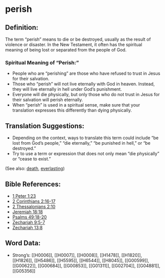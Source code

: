 # perish

## Definition:

The term “perish” means to die or be destroyed, usually as the result of violence or disaster. In the New Testament, it often has the spiritual meaning of being lost or separated from the people of God.

### Spiritual Meaning of “Perish:”

* People who are “perishing” are those who have refused to trust in Jesus for their salvation.
* Those who “perish” will not live eternally with God in heaven. Instead, they will live eternally in hell under God’s punishment.
* Everyone will die physically, but only those who do not trust in Jesus for their salvation will perish eternally.
* When “perish” is used in a spiritual sense, make sure that your translation expresses this differently than dying physically.

## Translation Suggestions:

* Depending on the context, ways to translate this term could include “be lost from God’s people,” “die eternally,” “be punished in hell,” or “be destroyed.”
* Try to use a term or expression that does not only mean “die physically” or “cease to exist.”

(See also: [death](../other/death.md), [everlasting](../kt/eternity.md))

## Bible References:

* [1 Peter 1:23](rc://en/tn/help/1pe/01/23)
* [2 Corinthians 2:16-17](rc://en/tn/help/2co/02/16)
* [2 Thessalonians 2:10](rc://en/tn/help/2th/02/10)
* [Jeremiah 18:18](rc://en/tn/help/jer/18/18)
* [Psalms 49:18-20](rc://en/tn/help/psa/049/018)
* [Zechariah 9:5-7](rc://en/tn/help/zec/09/05)
* [Zechariah 13:8](rc://en/tn/help/zec/13/08)

## Word Data:

* Strong’s: [[H0006]], [[H0007]], [[H0008]], [[H1478]], [[H1820]], [[H1826]], [[H5486]], [[H5595]], [[H6544]], [[H8045]], [[G00599]], [[G00622]], [[G00684]], [[G00853]], [[G01311]], [[G02704]], [[G04881]], [[G05356]]
